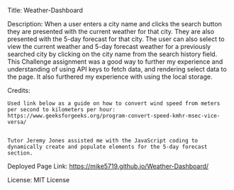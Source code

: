 Title: 
Weather-Dashboard

Description: 
When a user enters a city name and clicks the search button they are presented with the current weather for that city. They are also presented with the 5-day forecast for that city. The user can also select to view the current weather and 5-day forecast weather for a previously searched city by clicking on the city name from the search history field.
This Challenge assignment was a good way to further my experience and understanding of using API keys to fetch data, and rendering select data to the page. It also furthered my experience with using the local storage.

Credits:

    Used link below as a guide on how to convert wind speed from meters per second to kilometers per hour:
    https://www.geeksforgeeks.org/program-convert-speed-kmhr-msec-vice-versa/


    Tutor Jeremy Jones assisted me with the JavaScript coding to dynamically create and populate elements for the 5-day forecast section.

  Deployed Page Link:
  https://mike5719.github.io/Weather-Dashboard/
    

License:
MIT License